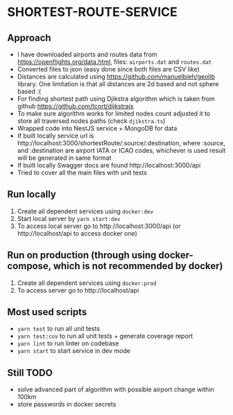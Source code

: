 # SHORTEST-ROUTE-SERVICE
## Approach
- I have downloaded airports and routes data from https://openflights.org/data.html, files: `airports.dat` and `routes.dat`
- Converted files to json (easy done since both files are CSV like)
- Distances are calculated using https://github.com/manuelbieh/geolib library. One limitation is that all distances are 2d based and not sphere based :( 
- For finding shortest path using Djikstra algorithm which is taken from github https://github.com/tcort/dijkstrajs
- To make sure algorithm works for limited nodes count adjusted it to store all traversed nodes paths (check `djikstra.ts`)
- Wrapped code into NestJS service + MongoDB for data
- If built locally service url is http://localhost:3000/shortestRoute/:source/:destination, where :source, and :destination are airport IATA or ICAO codes, whichever is used result will be generated in same format
- If built locally Swagger docs are found http://localhost:3000/api
- Tried to cover all the main files with unit tests

## Run locally
1. Create all dependent services using `docker:dev`
1. Start local server by `yarn start:dev`
1. To access local server go to http://localhost:3000/api (or http://localhost/api to access docker one)

## Run on production (through using docker-compose, which is not recommended by docker)
1. Create all dependent services using `docker:prod`
1. To access server go to http://localhost/api

## Most used scripts
- `yarn test` to run all unit tests
- `yarn test:cov` to run all unit tests + generate coverage report
- `yarn lint` to run linter on codebase
- `yarn start` to start service in dev mode

## Still TODO
- solve advanced part of algorithm with possible airport change within 100km 
- store passwords in docker secrets